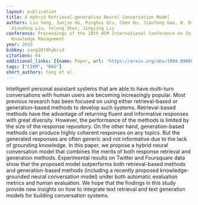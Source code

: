 ```yaml
---
layout: publication
title: A Hybrid Retrieval-generation Neural Conversation Model
authors: Liu Yang, Junjie Hu, Minghui Qiu, Chen Qu, Jianfeng Gao, W. Bruce Croft,
  Xiaodong Liu, Yelong Shen, Jingjing Liu
conference: Proceedings of the 28th ACM International Conference on Information and
  Knowledge Management
year: 2019
bibkey: yang2019hybrid
citations: 64
additional_links: [{name: Paper, url: 'https://arxiv.org/abs/1904.09068'}]
tags: ["CIKM", "RAG"]
short_authors: Yang et al.
---
```

Intelligent personal assistant systems that are able to have multi-turn
conversations with human users are becoming increasingly popular. Most previous
research has been focused on using either retrieval-based or generation-based
methods to develop such systems. Retrieval-based methods have the advantage of
returning fluent and informative responses with great diversity. However, the
performance of the methods is limited by the size of the response repository.
On the other hand, generation-based methods can produce highly coherent
responses on any topics. But the generated responses are often generic and not
informative due to the lack of grounding knowledge. In this paper, we propose a
hybrid neural conversation model that combines the merits of both response
retrieval and generation methods. Experimental results on Twitter and
Foursquare data show that the proposed model outperforms both retrieval-based
methods and generation-based methods (including a recently proposed
knowledge-grounded neural conversation model) under both automatic evaluation
metrics and human evaluation. We hope that the findings in this study provide
new insights on how to integrate text retrieval and text generation models for
building conversation systems.